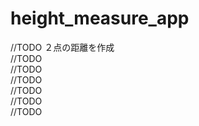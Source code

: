 # height_measure_app

//TODO ２点の距離を作成  
//TODO   
//TODO   
//TODO   
//TODO   
//TODO   
//TODO   
